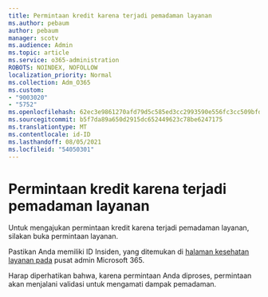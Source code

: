 ```yaml
---
title: Permintaan kredit karena terjadi pemadaman layanan
ms.author: pebaum
author: pebaum
manager: scotv
ms.audience: Admin
ms.topic: article
ms.service: o365-administration
ROBOTS: NOINDEX, NOFOLLOW
localization_priority: Normal
ms.collection: Adm_O365
ms.custom:
- "9003020"
- "5752"
ms.openlocfilehash: 62ec3e9861270afd79d5c585ed3cc2993590e556fc3cc509bfda3e5d28850f0c
ms.sourcegitcommit: b5f7da89a650d2915dc652449623c78be6247175
ms.translationtype: MT
ms.contentlocale: id-ID
ms.lasthandoff: 08/05/2021
ms.locfileid: "54050301"
---
```

# <a name="credit-request-due-to-a-service-outage"></a>Permintaan kredit karena terjadi pemadaman layanan

Untuk mengajukan permintaan kredit karena terjadi pemadaman layanan, silakan buka permintaan layanan.

Pastikan Anda memiliki ID Insiden, yang ditemukan di [halaman kesehatan layanan pada](https://docs.microsoft.com/office365/enterprise/view-service-health) pusat admin Microsoft 365.

Harap diperhatikan bahwa, karena permintaan Anda diproses, permintaan akan menjalani validasi untuk mengamati dampak pemadaman.
